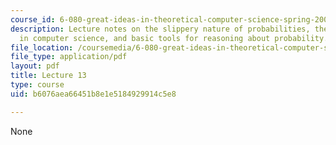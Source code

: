 ```yaml
---
course_id: 6-080-great-ideas-in-theoretical-computer-science-spring-2008
description: Lecture notes on the slippery nature of probabilities, the need for randomness
  in computer science, and basic tools for reasoning about probability.
file_location: /coursemedia/6-080-great-ideas-in-theoretical-computer-science-spring-2008/b6076aea66451b8e1e5184929914c5e8_lec13.pdf
file_type: application/pdf
layout: pdf
title: Lecture 13
type: course
uid: b6076aea66451b8e1e5184929914c5e8

---
```

None